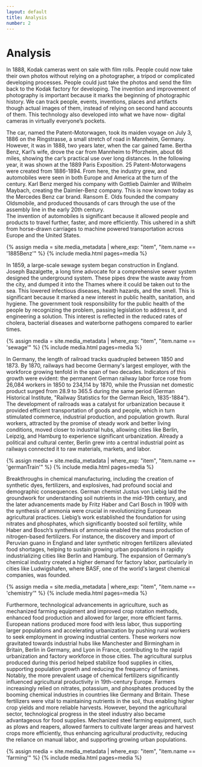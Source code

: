 ```yaml
---
layout: default
title: Analysis
number: 2
---
```


# Analysis

In 1888, Kodak cameras went on sale with film rolls. People could now take their own photos without relying on a photographer, a tripod or complicated developing processes. People could just take the photos and send the film back to the Kodak factory for developing. 
The invention and improvement of photography is important because it marks the beginning of photographic history. We can track people, events, inventions, places and artifacts though actual images of them, instead of relying on second hand accounts of them. This technology also developed into what we have now- digital cameras in virtually everyone’s pockets.

The car, named the Patent-Motorwagen, took its maiden voyage on July 3, 1886 on the Ringstrasse, a small stretch of road in Mannheim, Germany. However, it was in 1888, two years later, when the car gained fame. Bertha Benz, Karl’s wife, drove the car from Mannheim to Pforzheim, about 66 miles, showing the car’s practical use over long distances. In the following year, it was shown at the 1889 Paris Exposition. 25 Patent-Motorwagens were created from 1886-1894.
From here, the industry grew, and automobiles were seen in both Europe and America at the turn of the century. Karl Benz merged his company with Gottlieb Daimler and Wilhelm Maybach, creating the Daimler-Benz company. This is now known today as the Mercedes Benz car brand. Ransom E. Olds founded the company Oldsmobile, and produced thousands of cars through the use of the assembly line in the early 20th century.  
The invention of automobiles is significant because it allowed people and products to travel further, faster, and more efficiently. This ushered in a shift from horse-drawn carriages to machine powered transportation across Europe and the United States.

{% assign media = site.media_metadata | where_exp: "item", "item.name == '1885Benz'" %}
{% include media.html pages=media %}

  In 1859, a large-scale sewage system began construction in England. Joseph Bazalgette, a long time advocate for a comprehensive sewer system designed the underground system. These pipes drew the waste away from the city, and dumped it into the Thames where it could be taken out to the sea. This lowered infectious diseases, health hazards, and the smell.
  This is significant because it marked a new interest in public health, sanitation, and hygiene. The government took responsibility for the public health of the people by recognizing the problem, passing legislation to address it, and engineering a solution. This interest is reflected in the reduced rates of cholera, bacterial diseases and waterborne pathogens compared to earlier times.

{% assign media = site.media_metadata | where_exp: "item", "item.name == 'sewage'" %}
{% include media.html pages=media %}

In Germany, the length of railroad tracks quadrupled between 1850 and 1873. By 1870, railways had become Germany's largest employer, with the workforce growing tenfold in the span of two decades. Indicators of this growth were evident: the permanent German railway labor force rose from 26,084 workers in 1850 to 234,114 by 1870, while the Prussian net domestic product surged from 28.9 to 365.5 during the same period (German Historical Institute, "Railway Statistics for the German Reich, 1835-1884"). The development of railroads was a catalyst for urbanization because it provided efficient transportation of goods and people, which in turn stimulated commerce, industrial production, and population growth. Rural workers, attracted by the promise of steady work and better living conditions, moved closer to industrial hubs, allowing cities like Berlin, Leipzig, and Hamburg to experience significant urbanization. Already a political and cultural center, Berlin grew into a central industrial point as railways connected it to raw materials, markets, and labor.

{% assign media = site.media_metadata | where_exp: "item", "item.name == 'germanTrain'" %}
{% include media.html pages=media %}

Breakthroughs in chemical manufacturing, including the creation of synthetic dyes, fertilizers, and explosives, had profound social and demographic consequences. German chemist Justus von Liebig laid the groundwork for understanding soil nutrients in the mid-19th century, and the later advancements made by Fritz Haber and Carl Bosch in 1909 with the synthesis of ammonia were crucial in revolutionizing European agricultural practices. Liebig’s work established the foundation for using nitrates and phosphates, which significantly boosted soil fertility, while Haber and Bosch’s synthesis of ammonia enabled the mass production of nitrogen-based fertilizers. For instance, the discovery and import of Peruvian guano in England and later synthetic nitrogen fertilizers alleviated food shortages, helping to sustain growing urban populations in rapidly industrializing cities like Berlin and Hamburg. The expansion of Germany’s chemical industry created a higher demand for factory labor, particularly in cities like Ludwigshafen, where BASF, one of the world's largest chemical companies, was founded.

{% assign media = site.media_metadata | where_exp: "item", "item.name == 'chemistry'" %}
{% include media.html pages=media %}

Furthermore, technological advancements in agriculture, such as mechanized farming equipment and improved crop rotation methods, enhanced food production and allowed for larger, more efficient farms. European nations produced more food with less labor, thus supporting larger populations and accelerating urbanization by pushing rural workers to seek employment in growing industrial centers. These workers now gravitated towards industrial hubs like Manchester and Birmingham in Britain, Berlin in Germany, and Lyon in France, contributing to the rapid urbanization and factory workforce in those cities.
The agricultural surplus produced during this period helped stabilize food supplies in cities, supporting population growth and reducing the frequency of famines. Notably, the more prevalent usage of chemical fertilizers significantly influenced agricultural productivity in 19th-century Europe. Farmers increasingly relied on nitrates, potassium, and phosphates produced by the booming chemical industries in countries like Germany and Britain. These fertilizers were vital to maintaining nutrients in the soil, thus enabling higher crop yields and more reliable harvests. However, beyond the agricultural sector, technological progress in the steel industry also became advantageous for food supplies. Mechanized steel farming equipment, such as plows and reapers, allowed farmers to cultivate larger areas and harvest crops more efficiently, thus enhancing agricultural productivity, reducing the reliance on manual labor, and supporting growing urban populations. 

{% assign media = site.media_metadata | where_exp: "item", "item.name == 'farming'" %}
{% include media.html pages=media %}







